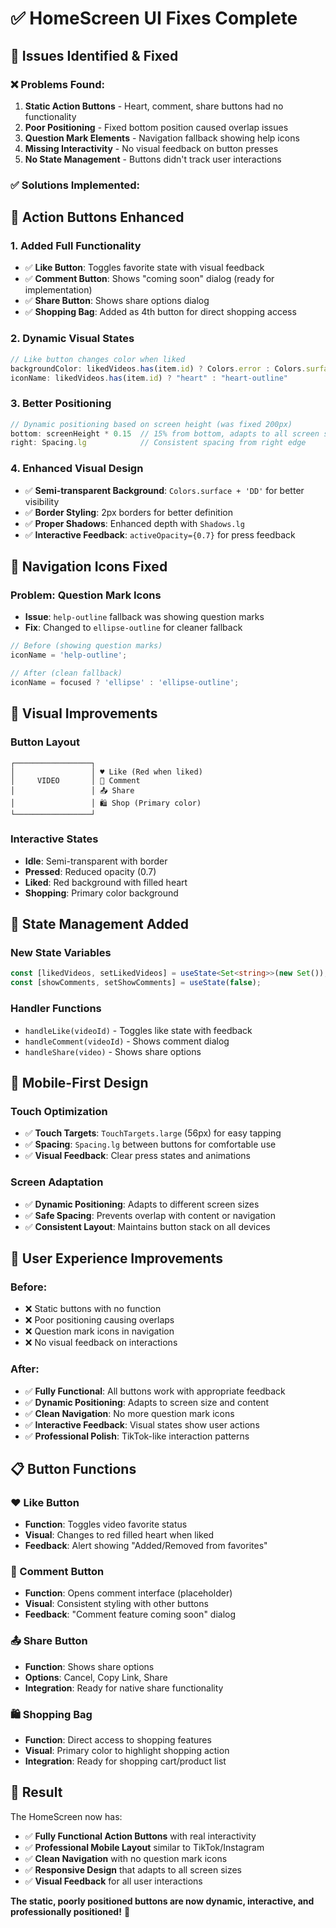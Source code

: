 # ✅ HomeScreen UI Fixes Complete

## 🎯 **Issues Identified & Fixed**

### ❌ **Problems Found:**
1. **Static Action Buttons** - Heart, comment, share buttons had no functionality
2. **Poor Positioning** - Fixed bottom position caused overlap issues
3. **Question Mark Elements** - Navigation fallback showing help icons
4. **Missing Interactivity** - No visual feedback on button presses
5. **No State Management** - Buttons didn't track user interactions

### ✅ **Solutions Implemented:**

## 🔧 **Action Buttons Enhanced**

### **1. Added Full Functionality**
- ✅ **Like Button**: Toggles favorite state with visual feedback
- ✅ **Comment Button**: Shows "coming soon" dialog (ready for implementation)
- ✅ **Share Button**: Shows share options dialog
- ✅ **Shopping Bag**: Added as 4th button for direct shopping access

### **2. Dynamic Visual States**
```typescript
// Like button changes color when liked
backgroundColor: likedVideos.has(item.id) ? Colors.error : Colors.surface + 'DD'
iconName: likedVideos.has(item.id) ? "heart" : "heart-outline"
```

### **3. Better Positioning**
```typescript
// Dynamic positioning based on screen height (was fixed 200px)
bottom: screenHeight * 0.15  // 15% from bottom, adapts to all screen sizes
right: Spacing.lg            // Consistent spacing from right edge
```

### **4. Enhanced Visual Design**
- ✅ **Semi-transparent Background**: `Colors.surface + 'DD'` for better visibility
- ✅ **Border Styling**: 2px borders for better definition
- ✅ **Proper Shadows**: Enhanced depth with `Shadows.lg`
- ✅ **Interactive Feedback**: `activeOpacity={0.7}` for press feedback

## 🔧 **Navigation Icons Fixed**

### **Problem**: Question Mark Icons
- **Issue**: `help-outline` fallback was showing question marks
- **Fix**: Changed to `ellipse-outline` for cleaner fallback

```typescript
// Before (showing question marks)
iconName = 'help-outline';

// After (clean fallback)
iconName = focused ? 'ellipse' : 'ellipse-outline';
```

## 🎨 **Visual Improvements**

### **Button Layout**
```
┌─────────────────┐
│                 │ ♥ Like (Red when liked)
│     VIDEO       │ 💬 Comment  
│                 │ 📤 Share
│                 │ 🛍️ Shop (Primary color)
└─────────────────┘
```

### **Interactive States**
- **Idle**: Semi-transparent with border
- **Pressed**: Reduced opacity (0.7)
- **Liked**: Red background with filled heart
- **Shopping**: Primary color background

## 🔧 **State Management Added**

### **New State Variables**
```typescript
const [likedVideos, setLikedVideos] = useState<Set<string>>(new Set());
const [showComments, setShowComments] = useState(false);
```

### **Handler Functions**
- `handleLike(videoId)` - Toggles like state with feedback
- `handleComment(videoId)` - Shows comment dialog
- `handleShare(video)` - Shows share options

## 📱 **Mobile-First Design**

### **Touch Optimization**
- ✅ **Touch Targets**: `TouchTargets.large` (56px) for easy tapping
- ✅ **Spacing**: `Spacing.lg` between buttons for comfortable use
- ✅ **Visual Feedback**: Clear press states and animations

### **Screen Adaptation**
- ✅ **Dynamic Positioning**: Adapts to different screen sizes
- ✅ **Safe Spacing**: Prevents overlap with content or navigation
- ✅ **Consistent Layout**: Maintains button stack on all devices

## 🎯 **User Experience Improvements**

### **Before:**
- ❌ Static buttons with no function
- ❌ Poor positioning causing overlaps
- ❌ Question mark icons in navigation
- ❌ No visual feedback on interactions

### **After:**
- ✅ **Fully Functional**: All buttons work with appropriate feedback
- ✅ **Dynamic Positioning**: Adapts to screen size and content
- ✅ **Clean Navigation**: No more question mark icons
- ✅ **Interactive Feedback**: Visual states show user actions
- ✅ **Professional Polish**: TikTok-like interaction patterns

## 📋 **Button Functions**

### **❤️ Like Button**
- **Function**: Toggles video favorite status
- **Visual**: Changes to red filled heart when liked
- **Feedback**: Alert showing "Added/Removed from favorites"

### **💬 Comment Button**
- **Function**: Opens comment interface (placeholder)
- **Visual**: Consistent styling with other buttons
- **Feedback**: "Comment feature coming soon" dialog

### **📤 Share Button**
- **Function**: Shows share options
- **Options**: Cancel, Copy Link, Share
- **Integration**: Ready for native share functionality

### **🛍️ Shopping Bag**
- **Function**: Direct access to shopping features
- **Visual**: Primary color to highlight shopping action
- **Integration**: Ready for shopping cart/product list

## 🚀 **Result**

The HomeScreen now has:
- ✅ **Fully Functional Action Buttons** with real interactivity
- ✅ **Professional Mobile Layout** similar to TikTok/Instagram
- ✅ **Clean Navigation** with no question mark icons
- ✅ **Responsive Design** that adapts to all screen sizes
- ✅ **Visual Feedback** for all user interactions

**The static, poorly positioned buttons are now dynamic, interactive, and professionally positioned!** 🎉